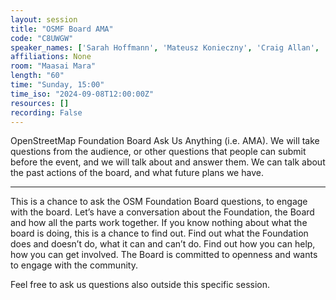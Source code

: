 ```yaml
---
layout: session
title: "OSMF Board AMA"
code: "C8UWGW"
speaker_names: ['Sarah Hoffmann', 'Mateusz Konieczny', 'Craig Allan', 'Daniela Waltersdorfer Jimenez', 'OSMF board', 'Arnalie Vicario', 'Guillaume Rischard', 'Roland Olbricht']
affiliations: None
room: "Maasai Mara"
length: "60"
time: "Sunday, 15:00"
time_iso: "2024-09-08T12:00:00Z"
resources: []
recording: False
---
```


OpenStreetMap Foundation Board Ask Us Anything (i.e. AMA). We will take questions from the audience, or other questions that people can submit before the event, and we will talk about and answer them. We can talk about the past actions of the board, and what future plans we have.

<hr>

This is a chance to ask the OSM Foundation Board questions, to engage with the board. Let’s have a conversation about the Foundation, the Board and how all the parts work together. If you know nothing about what the board is doing, this is a chance to find out. Find out what the Foundation does and doesn’t do, what it can and can’t do. Find out how you can help, how you can get involved. The Board is committed to openness and wants to engage with the community.

Feel free to ask us questions also outside this specific session.

